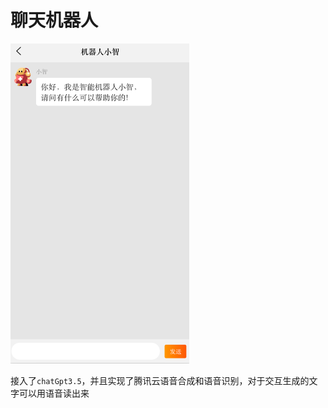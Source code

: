 # 聊天机器人

<img src="./assets/image-20231210114546620.png" alt="image-20231210114546620" style="zoom:50%;" />

接入了`chatGpt3.5`，并且实现了腾讯云语音合成和语音识别，对于交互生成的文字可以用语音读出来